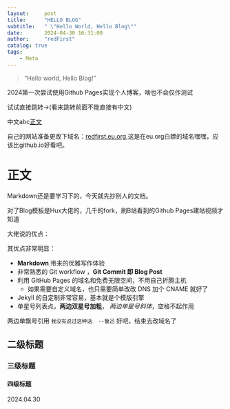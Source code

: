 ```yaml
---
layout:     post
title:      "HELLO BLOG"
subtitle:   " \"Hello World, Hello Blog\""
date:       2024-04-30 16:31:00
author:     "redFirst"
catalog: true
tags:
    - Meta
---
```


> “Hello world, Hello Blog!”

2024第一次尝试使用Github Pages实现个人博客，啥也不会仅作测试

试试直接跳转->(看来跳转前面不能直接有中文)

中文abc[正文](#build)

自己的网站准备更改下域名：[redfirst.eu.org](https://redfirst.eu.org),这是在eu.org白嫖的域名嘿嘿，应该比github.io好看吧。


<p id = "build"></p>

# 正文
Markdown还是要学习下的，今天就先抄别人的文档。

对了Blog模板是Hux大佬的，几千的fork，刷B站看到的Github Pages建站视频才知道

大佬说的优点：

其优点非常明显：

* **Markdown** 带来的优雅写作体验
* 非常熟悉的 Git workflow ，**Git Commit 即 Blog Post**
* 利用 GitHub Pages 的域名和免费无限空间，不用自己折腾主机
	* 如果需要自定义域名，也只需要简单改改 DNS 加个 CNAME 就好了 
* Jekyll 的自定制非常容易，基本就是个模版引擎
* 单星号列表点，**两边双星号加粗**，         *两边单星号斜体*，空格不起作用

两边单飘号引用 `我没有说过这种话  --鲁迅`
好吧，结束去改域名了


## 二级标题
### 三级标题
#### 四级标题

2024.04.30